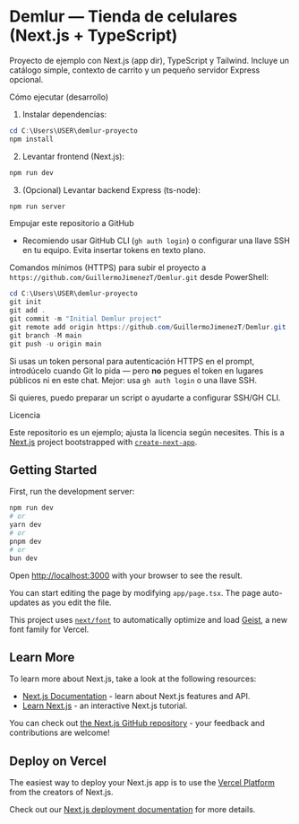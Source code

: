 # Demlur — Tienda de celulares (Next.js + TypeScript)

Proyecto de ejemplo con Next.js (app dir), TypeScript y Tailwind. Incluye un catálogo simple, contexto de carrito y un pequeño servidor Express opcional.

Cómo ejecutar (desarrollo)

1. Instalar dependencias:

```powershell
cd C:\Users\USER\demlur-proyecto
npm install
```

2. Levantar frontend (Next.js):

```powershell
npm run dev
```

3. (Opcional) Levantar backend Express (ts-node):

```powershell
npm run server
```

Empujar este repositorio a GitHub

- Recomiendo usar GitHub CLI (`gh auth login`) o configurar una llave SSH en tu equipo. Evita insertar tokens en texto plano.

Comandos mínimos (HTTPS) para subir el proyecto a `https://github.com/GuillermoJimenezT/Demlur.git` desde PowerShell:

```powershell
cd C:\Users\USER\demlur-proyecto
git init
git add .
git commit -m "Initial Demlur project"
git remote add origin https://github.com/GuillermoJimenezT/Demlur.git
git branch -M main
git push -u origin main
```

Si usas un token personal para autenticación HTTPS en el prompt, introdúcelo cuando Git lo pida — pero **no** pegues el token en lugares públicos ni en este chat. Mejor: usa `gh auth login` o una llave SSH.

Si quieres, puedo preparar un script o ayudarte a configurar SSH/GH CLI.

Licencia

Este repositorio es un ejemplo; ajusta la licencia según necesites.
This is a [Next.js](https://nextjs.org) project bootstrapped with [`create-next-app`](https://nextjs.org/docs/app/api-reference/cli/create-next-app).

## Getting Started

First, run the development server:

```bash
npm run dev
# or
yarn dev
# or
pnpm dev
# or
bun dev
```

Open [http://localhost:3000](http://localhost:3000) with your browser to see the result.

You can start editing the page by modifying `app/page.tsx`. The page auto-updates as you edit the file.

This project uses [`next/font`](https://nextjs.org/docs/app/building-your-application/optimizing/fonts) to automatically optimize and load [Geist](https://vercel.com/font), a new font family for Vercel.

## Learn More

To learn more about Next.js, take a look at the following resources:

- [Next.js Documentation](https://nextjs.org/docs) - learn about Next.js features and API.
- [Learn Next.js](https://nextjs.org/learn) - an interactive Next.js tutorial.

You can check out [the Next.js GitHub repository](https://github.com/vercel/next.js) - your feedback and contributions are welcome!

## Deploy on Vercel

The easiest way to deploy your Next.js app is to use the [Vercel Platform](https://vercel.com/new?utm_medium=default-template&filter=next.js&utm_source=create-next-app&utm_campaign=create-next-app-readme) from the creators of Next.js.

Check out our [Next.js deployment documentation](https://nextjs.org/docs/app/building-your-application/deploying) for more details.
